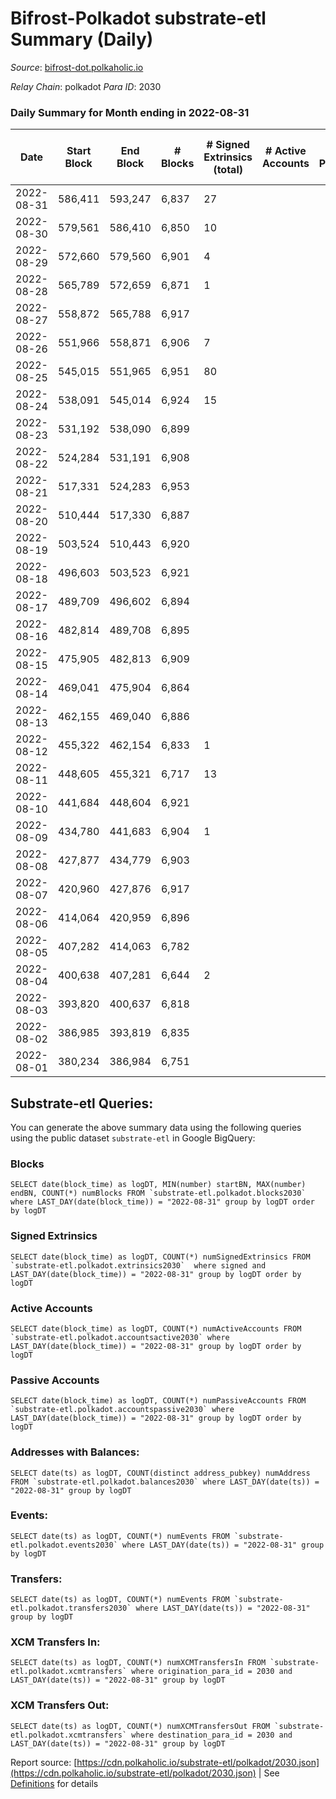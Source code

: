 # Bifrost-Polkadot substrate-etl Summary (Daily)

_Source_: [bifrost-dot.polkaholic.io](https://bifrost-dot.polkaholic.io)

*Relay Chain*: polkadot
*Para ID*: 2030



### Daily Summary for Month ending in 2022-08-31


| Date | Start Block | End Block | # Blocks | # Signed Extrinsics (total) | # Active Accounts | # Passive | # New | # Addresses with Balances | # Events | # Transfers | # XCM Transfers In | # XCM Transfers Out | Issues | 
| ---- | ----------- | --------- | -------- | --------------------------- | ----------------- | --------- | ----- | ------------------------- | -------- | ----------- | ------------------ | ------------------- | ------ |
| 2022-08-31 | 586,411 | 593,247 | 6,837 | 27 |  |  |  | 1,333 | 13,858 | 23 ($6,014.41) |   |   |  |
| 2022-08-30 | 579,561 | 586,410 | 6,850 | 10 |  |  |  | 1,327 | 13,766 | 4 ($2.16) |   |   |  |
| 2022-08-29 | 572,660 | 579,560 | 6,901 | 4 |  |  |  | 1,323 | 13,833 | 2 ($2.84) |   |   |  |
| 2022-08-28 | 565,789 | 572,659 | 6,871 | 1 |  |  |  | 1,321 | 13,752 |   |   |   |  |
| 2022-08-27 | 558,872 | 565,788 | 6,917 |  |  |  |  | 1,321 | 13,838 |   |   |   |  |
| 2022-08-26 | 551,966 | 558,871 | 6,906 | 7 |  |  |  | 1,321 | 13,862 | 3 ($1.09) |   |   |  |
| 2022-08-25 | 545,015 | 551,965 | 6,951 | 80 |  |  |  | 1,319 | 20,883 | 1,328 ($1,718,831.94) |   |   |  |
| 2022-08-24 | 538,091 | 545,014 | 6,924 | 15 |  |  |  | 19 | 13,968 | 14 ($2.54) |   |   |  |
| 2022-08-23 | 531,192 | 538,090 | 6,899 |  |  |  |  | 15 | 13,801 |   |   |   |  |
| 2022-08-22 | 524,284 | 531,191 | 6,908 |  |  |  |  | 15 | 13,820 |   |   |   |  |
| 2022-08-21 | 517,331 | 524,283 | 6,953 |  |  |  |  | 15 | 13,914 |   |   |   |  |
| 2022-08-20 | 510,444 | 517,330 | 6,887 |  |  |  |  | 15 | 13,778 |   |   |   |  |
| 2022-08-19 | 503,524 | 510,443 | 6,920 |  |  |  |  | 15 | 13,845 |   |   |   |  |
| 2022-08-18 | 496,603 | 503,523 | 6,921 |  |  |  |  | 15 | 13,846 |   |   |   |  |
| 2022-08-17 | 489,709 | 496,602 | 6,894 |  |  |  |  | 15 | 13,791 |   |   |   |  |
| 2022-08-16 | 482,814 | 489,708 | 6,895 |  |  |  |  | 15 | 13,794 |   |   |   |  |
| 2022-08-15 | 475,905 | 482,813 | 6,909 |  |  |  |  | 15 | 13,822 |   |   |   |  |
| 2022-08-14 | 469,041 | 475,904 | 6,864 |  |  |  |  | 15 | 13,732 |   |   |   |  |
| 2022-08-13 | 462,155 | 469,040 | 6,886 |  |  |  |  | 15 | 13,776 |   |   |   |  |
| 2022-08-12 | 455,322 | 462,154 | 6,833 | 1 |  |  |  | 15 | 13,690 | 3 ($3,300,957.80) |   |   |  |
| 2022-08-11 | 448,605 | 455,321 | 6,717 | 13 |  |  |  | 12 | 13,554 | 5 ($109.99) |   |   |  |
| 2022-08-10 | 441,684 | 448,604 | 6,921 |  |  |  |  | 7 | 13,846 |   |   |   |  |
| 2022-08-09 | 434,780 | 441,683 | 6,904 | 1 |  |  |  | 7 | 13,820 |   |   |   |  |
| 2022-08-08 | 427,877 | 434,779 | 6,903 |  |  |  |  | 6 | 13,810 |   |   |   |  |
| 2022-08-07 | 420,960 | 427,876 | 6,917 |  |  |  |  | 6 | 13,838 |   |   |   |  |
| 2022-08-06 | 414,064 | 420,959 | 6,896 |  |  |  |  | 6 | 13,795 |   |   |   |  |
| 2022-08-05 | 407,282 | 414,063 | 6,782 |  |  |  |  | 6 | 13,568 |   |   |   |  |
| 2022-08-04 | 400,638 | 407,281 | 6,644 | 2 |  |  |  | 6 | 13,304 |   |   |   |  |
| 2022-08-03 | 393,820 | 400,637 | 6,818 |  |  |  |  | 6 | 13,640 |   |   |   |  |
| 2022-08-02 | 386,985 | 393,819 | 6,835 |  |  |  |  | 6 | 13,674 |   |   |   |  |
| 2022-08-01 | 380,234 | 386,984 | 6,751 |  |  |  |  | 6 | 13,505 |   |   |   |  |

## Substrate-etl Queries:
You can generate the above summary data using the following queries using the public dataset `substrate-etl` in Google BigQuery:


### Blocks
```
SELECT date(block_time) as logDT, MIN(number) startBN, MAX(number) endBN, COUNT(*) numBlocks FROM `substrate-etl.polkadot.blocks2030`  where LAST_DAY(date(block_time)) = "2022-08-31" group by logDT order by logDT
```


### Signed Extrinsics
```
SELECT date(block_time) as logDT, COUNT(*) numSignedExtrinsics FROM `substrate-etl.polkadot.extrinsics2030`  where signed and LAST_DAY(date(block_time)) = "2022-08-31" group by logDT order by logDT
```


### Active Accounts
```
SELECT date(block_time) as logDT, COUNT(*) numActiveAccounts FROM `substrate-etl.polkadot.accountsactive2030` where LAST_DAY(date(block_time)) = "2022-08-31" group by logDT order by logDT
```


### Passive Accounts
```
SELECT date(block_time) as logDT, COUNT(*) numPassiveAccounts FROM `substrate-etl.polkadot.accountspassive2030` where LAST_DAY(date(block_time)) = "2022-08-31" group by logDT order by logDT
```


### Addresses with Balances:
```
SELECT date(ts) as logDT, COUNT(distinct address_pubkey) numAddress FROM `substrate-etl.polkadot.balances2030` where LAST_DAY(date(ts)) = "2022-08-31" group by logDT
```


### Events:
```
SELECT date(ts) as logDT, COUNT(*) numEvents FROM `substrate-etl.polkadot.events2030` where LAST_DAY(date(ts)) = "2022-08-31" group by logDT
```


### Transfers:
```
SELECT date(ts) as logDT, COUNT(*) numEvents FROM `substrate-etl.polkadot.transfers2030` where LAST_DAY(date(ts)) = "2022-08-31" group by logDT
```


### XCM Transfers In:
```
SELECT date(ts) as logDT, COUNT(*) numXCMTransfersIn FROM `substrate-etl.polkadot.xcmtransfers` where origination_para_id = 2030 and LAST_DAY(date(ts)) = "2022-08-31" group by logDT
```


### XCM Transfers Out:
```
SELECT date(ts) as logDT, COUNT(*) numXCMTransfersOut FROM `substrate-etl.polkadot.xcmtransfers` where destination_para_id = 2030 and LAST_DAY(date(ts)) = "2022-08-31" group by logDT
```



Report source: [https://cdn.polkaholic.io/substrate-etl/polkadot/2030.json](https://cdn.polkaholic.io/substrate-etl/polkadot/2030.json) | See [Definitions](/DEFINITIONS.md) for details
